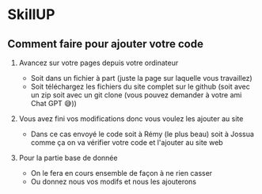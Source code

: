 # SkillUP 
## Comment faire pour ajouter votre code
1. Avancez sur votre pages depuis votre ordinateur
    - Soit dans un fichier à part (juste la page sur laquelle vous travaillez)
    - Soit téléchargez les fichiers du site complet sur le github (soit avec un zip soit avec un git clone (vous pouvez demander à votre ami Chat GPT 😅))

2. Vous avez fini vos modifications donc vous voulez les ajouter au site
    - Dans ce cas envoyé le code soit à Rémy (le plus beau) soit à Jossua comme ça on va vérifier votre code et l'ajouter au site web

3. Pour la partie base de donnée
    - On le fera en cours ensemble de façon à ne rien casser 
    - Ou donnez nous vos modifs et nous les ajouterons